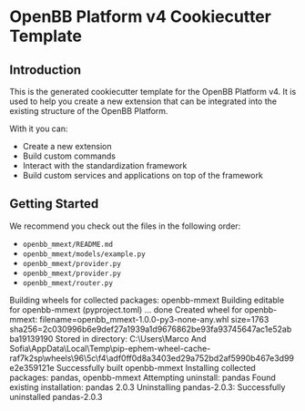# OpenBB Platform v4 Cookiecutter Template

## Introduction

This is the generated cookiecutter template for the OpenBB Platform v4.
It is used to help you create a new extension that can be integrated into the existing structure of the OpenBB Platform.

With it you can:

* Create a new extension
* Build custom commands
* Interact with the standardization framework
* Build custom services and applications on top of the framework

## Getting Started

We recommend you check out the files in the following order:

* `openbb_mmext/README.md`
* `openbb_mmext/models/example.py`
* `openbb_mmext/provider.py`
* `openbb_mmext/provider.py`
* `openbb_mmext/router.py`


Building wheels for collected packages: openbb-mmext
  Building editable for openbb-mmext (pyproject.toml) ... done
  Created wheel for openbb-mmext: filename=openbb_mmext-1.0.0-py3-none-any.whl size=1763 sha256=2c030996b6e9def27a1939a1d9676862be93fa93745647ac1e52abba19139190
  Stored in directory: C:\Users\Marco And Sofia\AppData\Local\Temp\pip-ephem-wheel-cache-raf7k2sp\wheels\96\5c\f4\adf0ff0d8a3403ed29a752bd2af5990b467e3d99e2e359121e
Successfully built openbb-mmext
Installing collected packages: pandas, openbb-mmext
  Attempting uninstall: pandas
    Found existing installation: pandas 2.0.3
    Uninstalling pandas-2.0.3:
      Successfully uninstalled pandas-2.0.3


